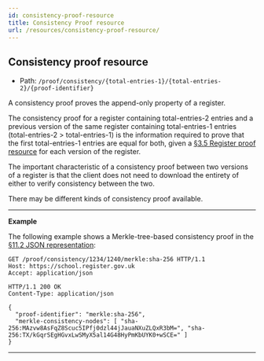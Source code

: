 ```yaml
---
id: consistency-proof-resource
title: Consistency Proof resource
url: /resources/consistency-proof-resource/
---
```


## Consistency proof resource


* Path: `/proof/consistency/{total-entries-1}/{total-entries-2}/{proof-identifier}`

A consistency proof proves the append-only property of a register.

The consistency proof for a register containing total-entries-2 entries and a
previous version of the same register containing total-entries-1 entries
(total-entries-2 > total-entries-1) is the information required to prove that
the first total-entries-1 entries are equal for both, given a <a
href="#register-proof-resource">§3.5 Register proof resource</a> for each
version of the register.

The important characteristic of a consistency proof between two versions of a
register is that the client does not need to download the entirety of either
to verify consistency between the two.

There may be different kinds of consistency proof available.


---

**Example**

The following example shows a Merkle-tree-based consistency proof in the <a href="#json-representation">§11.2 JSON representation</a>:

```http
GET /proof/consistency/1234/1240/merkle:sha-256 HTTP/1.1
Host: https://school.register.gov.uk
Accept: application/json
```

```http
HTTP/1.1 200 OK
Content-Type: application/json

{
  "proof-identifier": "merkle:sha-256",
  "merkle-consistency-nodes": [ "sha-256:MAzvw8AsFqZ8Scuc5IPfj0dzl44jJauaNXuZLQxR3bM=", "sha-256:TX/kGqrSEgHGvxLwSMyX5al14G48HyPmKbUYK0+wSCE=" ]
}
```

---


